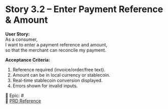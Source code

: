 # Story 3.2 – Enter Payment Reference & Amount

**User Story:**  
As a consumer,  
I want to enter a payment reference and amount,  
so that the merchant can reconcile my payment.

**Acceptance Criteria:**
1. Reference required (invoice/order/free text).  
2. Amount can be in local currency or stablecoin.  
3. Real-time stablecoin conversion displayed.  
4. Errors shown for invalid inputs.  

🔗 Epic: #<Epic-3-Issue-Number>  
📄 [PRD Reference](../prd.md#epic-3-payment-flow--wallet-transactions)
